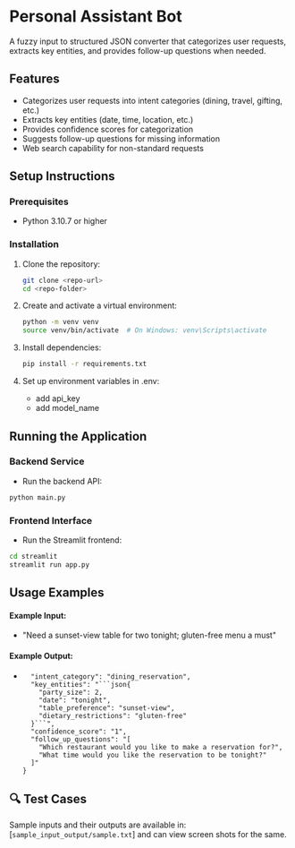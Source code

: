 # Personal Assistant Bot

A fuzzy input to structured JSON converter that categorizes user requests, extracts key entities, and provides follow-up questions when needed.

## Features

- Categorizes user requests into intent categories (dining, travel, gifting, etc.)
- Extracts key entities (date, time, location, etc.)
- Provides confidence scores for categorization
- Suggests follow-up questions for missing information
- Web search capability for non-standard requests

## Setup Instructions

### Prerequisites

- Python 3.10.7 or higher

### Installation

1. Clone the repository:

   ```bash
   git clone <repo-url>
   cd <repo-folder>
   ```

2. Create and activate a virtual environment:

   ```bash
   python -m venv venv
   source venv/bin/activate  # On Windows: venv\Scripts\activate
   ```

3. Install dependencies:

   ```bash
   pip install -r requirements.txt
   ```

4. Set up environment variables in .env:
   - add api_key
   - add model_name

## Running the Application

### Backend Service

- Run the backend API:

```bash
python main.py
```

### Frontend Interface

- Run the Streamlit frontend:

```bash
cd streamlit
streamlit run app.py
```

## Usage Examples

#### Example Input:

- "Need a sunset-view table for two tonight; gluten-free menu a must"

#### Example Output:

- ````json{
    "intent_category": "dining_reservation",
    "key_entities": "```json{
      "party_size": 2,
      "date": "tonight",
      "table_preference": "sunset-view",
      "dietary_restrictions": "gluten-free"
    }```",
    "confidence_score": "1",
    "follow_up_questions": "[
      "Which restaurant would you like to make a reservation for?",
      "What time would you like the reservation to be tonight?"
    ]"
  }
  ````

## 🔍 Test Cases

Sample inputs and their outputs are available in:
[`sample_input_output/sample.txt`] and can view screen shots for the same.
